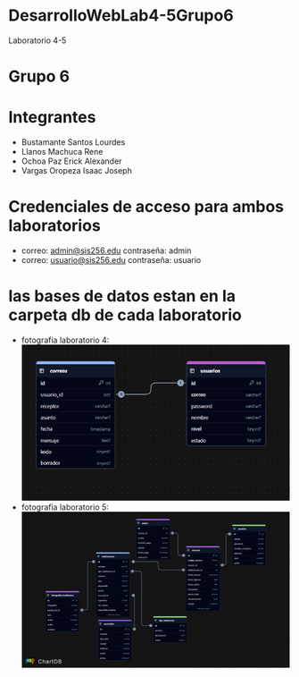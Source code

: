 # DesarrolloWebLab4-5Grupo6
Laboratorio 4-5
# Grupo 6
# Integrantes
- Bustamante Santos Lourdes
- Llanos Machuca Rene
- Ochoa Paz Erick Alexander
- Vargas Oropeza Isaac Joseph



# Credenciales de acceso para ambos laboratorios
- correo: admin@sis256.edu contraseña: admin
- correo: usuario@sis256.edu contraseña: usuario

# las bases de datos estan en la carpeta db de cada laboratorio
- fotografia laboratorio 4: 
![Laboratorio 4](Laboratorio%204/bd/diagrama.png)
- fotografia laboratorio 5: 
![Laboratorio 5](Laboratorio%205/BD/diagrama.png)



